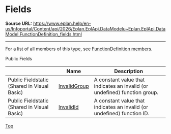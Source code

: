 # Fields

**Source URL:** https://www.eplan.help/en-us/Infoportal/Content/api/2026/Eplan.EplApi.DataModelu~Eplan.EplApi.DataModel.FunctionDefinition_fields.html

---

For a list of all members of this type, see [FunctionDefinition members](Eplan.EplApi.DataModelu~Eplan.EplApi.DataModel.FunctionDefinition_members.html).

Public Fields

|  | Name | Description |
| --- | --- | --- |
| Public Fieldstatic (Shared in Visual Basic) | [InvalidGroup](Eplan.EplApi.DataModelu~Eplan.EplApi.DataModel.FunctionDefinition~InvalidGroup.html) | A constant value that indicates an invalid (or undefined) function group. |
| Public Fieldstatic (Shared in Visual Basic) | [InvalidId](Eplan.EplApi.DataModelu~Eplan.EplApi.DataModel.FunctionDefinition~InvalidId.html) | A constant value that indicates an invalid (or undefined) function ID. |

[Top](#top)
